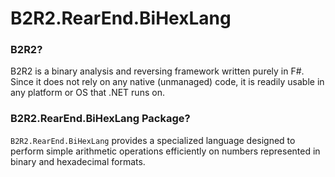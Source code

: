 # B2R2.RearEnd.BiHexLang

### B2R2?

B2R2 is a binary analysis and reversing framework written purely in F#. Since it
does not rely on any native (unmanaged) code, it is readily usable in any
platform or OS that .NET runs on.

### B2R2.RearEnd.BiHexLang Package?

`B2R2.RearEnd.BiHexLang` provides a specialized language designed to perform
simple arithmetic operations efficiently on numbers represented in binary and
hexadecimal formats.
